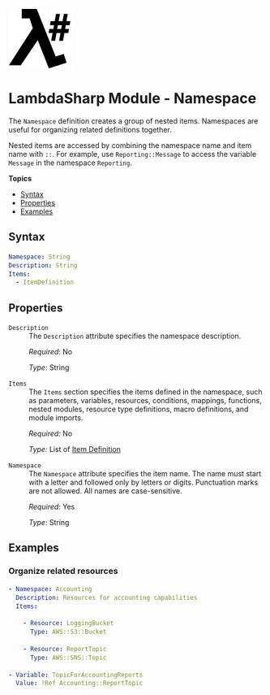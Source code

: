 ![λ#](LambdaSharp_v2_small.png)

# LambdaSharp Module - Namespace

The `Namespace` definition creates a group of nested items. Namespaces are useful for organizing related definitions together.

Nested items are accessed by combining the namespace name and item name with `::`. For example, use `Reporting::Message` to access the variable `Message` in the namespace `Reporting`.

__Topics__
* [Syntax](#syntax)
* [Properties](#properties)
* [Examples](#examples)

## Syntax

```yaml
Namespace: String
Description: String
Items:
  - ItemDefinition
```

## Properties

<dl>

<dt><code>Description</code></dt>
<dd>
The <code>Description</code> attribute specifies the namespace description.

<i>Required</i>: No

<i>Type</i>: String
</dd>

<dt><code>Items</code></dt>
<dd>
The <code>Items</code> section specifies the items defined in the namespace, such as parameters, variables, resources, conditions, mappings, functions, nested modules, resource type definitions, macro definitions, and module imports.

<i>Required:</i> No

<i>Type:</i> List of [Item Definition](Module-Items.md)
</dd>

<dt><code>Namespace</code></dt>
<dd>
The <code>Namespace</code> attribute specifies the item name. The name must start with a letter and followed only by letters or digits. Punctuation marks are not allowed. All names are case-sensitive.

<i>Required</i>: Yes

<i>Type</i>: String
</dd>

</dl>


## Examples

### Organize related resources

```yaml
- Namespace: Accounting
  Description: Resources for accounting capabilities
  Items:

    - Resource: LoggingBucket
      Type: AWS::S3::Bucket

    - Resource: ReportTopic
      Type: AWS::SNS::Topic

- Variable: TopicForAccountingReports
  Value: !Ref Accounting::ReportTopic
```
